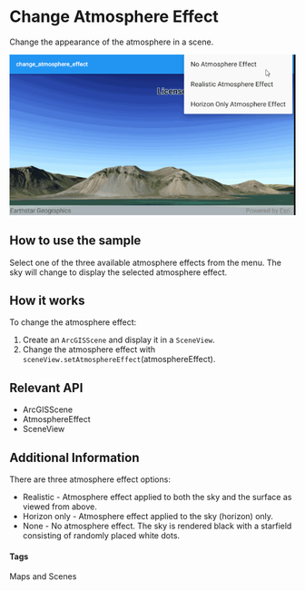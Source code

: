 # Change Atmosphere Effect
Change the appearance of the atmosphere in a scene.

![Change_Atmosphere_Effect](change_atmosphere.gif)

## How to use the sample
Select one of the three available atmosphere effects from the menu. The sky will change to display the selected atmosphere effect.

## How it works
To change the atmosphere effect:

1. Create an `ArcGISScene` and display it in a `SceneView`.
2. Change the atmosphere effect with `sceneView.setAtmosphereEffect`(atmosphereEffect).

## Relevant API

* ArcGISScene
* AtmosphereEffect
* SceneView

## Additional Information
There are three atmosphere effect options:

* Realistic - Atmosphere effect applied to both the sky and the surface as viewed from above.
* Horizon only - Atmosphere effect applied to the sky (horizon) only.
* None - No atmosphere effect. The sky is rendered black with a starfield consisting of randomly placed white dots.

#### Tags
Maps and Scenes
